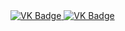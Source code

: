 <div id="badges" aling ="center">
  <a href="https://vk.com/shiiiiishxx">
    <img src = "https://img. shields. io/badge/VK-blue?style=for-the-badge&logo=VK&logoColor=white" alt="VK Badge"/>
  </a>

  <a href= "https://mail.google.com/mail/u/1/#inbox">
    <img src = "https://img. shields.io/badge/EMAIL-red?style=for-the-badge&logo=Gmail&logoColor=white" alt="VK Badge"/>
  </a>
</div>

<div id="viewprof" align="center" >
  <img src="github.com/ShashelovaM/?username=rompersstomper&style=flat-square&color=blue " alt=""/> 
</div>
